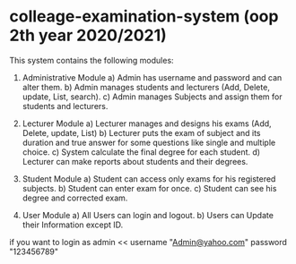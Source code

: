 # colleage-examination-system   (oop 2th year 2020/2021)
This system contains the following modules:   
1. Administrative Module
   a) Admin has username and password and can alter them.
   b) Admin manages students and lecturers (Add, Delete, update, List, search).
   c) Admin manages Subjects and assign them for students and lecturers.

2. Lecturer Module
   a) Lecturer manages and designs his exams (Add, Delete, update, List)
   b) Lecturer puts the exam of subject and its duration and true answer for some questions like single and multiple choice.
   c) System calculate the final degree for each student.  d) Lecturer can make reports about students and their degrees.

 3. Student Module
    a) Student can access only exams for his registered subjects.
    b) Student can enter exam for once.
    c) Student can see his degree and corrected exam.  
 
4. User Module
   a) All Users can login and logout.
   b) Users can Update their Information except ID.  
 
if you want to login as admin << username "Admin@yahoo.com" password "123456789"
